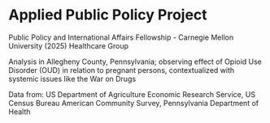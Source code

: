 # Applied Public Policy Project

Public Policy and International Affairs Fellowship - Carnegie Mellon University (2025) Healthcare Group

Analysis in Allegheny County, Pennsylvania; observing effect of Opioid Use Disorder (OUD) in relation to pregnant persons, contextualized with systemic issues like the War on Drugs

Data from: US Department of Agriculture Economic Research Service, US Census Bureau American Community Survey, Pennsylvania Department of Health
